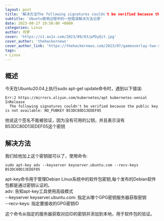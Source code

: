 ```yaml
---
layout: post
title: '解决方法The following signatures couldn't be verified because the public key is not available'
subtitle: 'Ubuntu使用过程中的一些错误解决方法记录'
date: 2023-08-27 19:50:00 +0800
categories: Linux
author: 月梦
cover: 'https://s1.ax1x.com/2023/09/03/pPDyQit.jpg'
cover_author: 'thehackernews'
cover_author_link: 'https://thehackernews.com/2023/07/gameoverlay-two-severe-linux.html'
tags:
- Linux  
---
```


## 概述
今天在Ubuntu20.04上执行sudo apt-get update命令时，遇到以下错误:
```
Err:2 https://mirrors.aliyun.com/kubernetes/apt kubernetes-xenial InRelease
  The following signatures couldn't be verified because the public key is not available: NO_PUBKEY B53DC80D13EDEF05
```
他说这个签名不能被验证，因为没有可用的公钥，并且表示没有B53DC80D13EDEF05这个密钥
## 解决方法
我们给他加上这个密钥就可以了，使用命令:
```
sudo apt-key adv --keyserver keyserver.ubuntu.com --recv-keys B53DC80D13EDEF05
```
apt-key命令用于管理Debian Linux系统中的软件包密钥,每个发布的Debian软件包都是通过密钥认证的。  
adv: 告知apt-key工具使用高级模式  
--keyserver keyserver.ubuntu.com: 指定从哪个GPG密钥服务器获取密钥  
--recv-keys: 指定要接收的GPG密钥ID  

这个命令从指定的服务器获取对应ID的密钥并添加到本地，用于软件包的验证。
